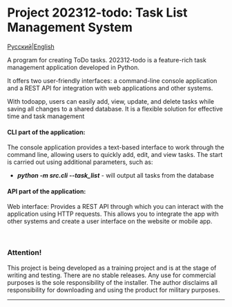 # Project 202312-todo: Task List Management System
 [Русский](README.md)|[English](README.en.md)

 A program for creating ToDo tasks.
 202312-todo is a feature-rich task management application developed in Python. 
 
It offers two user-friendly interfaces: a command-line console application and a REST API for integration with web applications and other systems.

With todoapp, users can easily add, view, update, and delete tasks while saving all changes to a shared database. It is a flexible solution for effective time and task management

#### CLI part of the application:
 The console application provides a text-based interface to work through the command line, allowing users to quickly add, edit, and view tasks. The start is carried out using additional parameters, such as:
   - **<i>python -m src.cli --task_list</i>** - will output all tasks from the database

#### API part of the application:
 Web interface: Provides a REST API through which you can interact with the application using HTTP requests. This allows you to integrate the app with other systems and create a user interface on the website or mobile app.

<br>

### Attention!

This project is being developed as a training project and is at the stage of writing and testing. There are no stable releases. Any use for commercial purposes is the sole responsibility of the installer. The author disclaims all responsibility for downloading and using the product for military purposes.

---